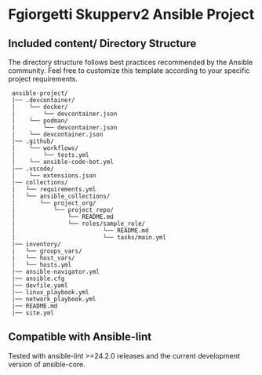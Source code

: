 # Fgiorgetti Skupperv2 Ansible Project

## Included content/ Directory Structure

The directory structure follows best practices recommended by the Ansible community. Feel free to customize this template according to your specific project requirements.

```
 ansible-project/
 |── .devcontainer/
 |    └── docker/
 |        └── devcontainer.json
 |    └── podman/
 |        └── devcontainer.json
 |    └── devcontainer.json
 |── .github/
 |    └── workflows/
 |        └── tests.yml
 |    └── ansible-code-bot.yml
 |── .vscode/
 |    └── extensions.json
 |── collections/
 |   └── requirements.yml
 |   └── ansible_collections/
 |       └── project_org/
 |           └── project_repo/
 |               └── README.md
 |               └── roles/sample_role/
 |                         └── README.md
 |                         └── tasks/main.yml
 |── inventory/
 |   └── groups_vars/
 |   └── host_vars/
 |   └── hosts.yml
 |── ansible-navigator.yml
 |── ansible.cfg
 |── devfile.yaml
 |── linux_playbook.yml
 |── network_playbook.yml
 |── README.md
 |── site.yml
```

## Compatible with Ansible-lint

Tested with ansible-lint >=24.2.0 releases and the current development version of ansible-core.
